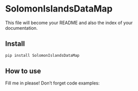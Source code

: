 # SolomonIslandsDataMap

<!-- WARNING: THIS FILE WAS AUTOGENERATED! DO NOT EDIT! -->

This file will become your README and also the index of your
documentation.

## Install

``` sh
pip install SolomonIslandsDataMap
```

## How to use

Fill me in please! Don’t forget code examples:
